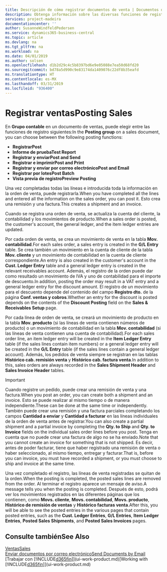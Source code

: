 ```yaml
---
title: Descripción de cómo registrar documentos de venta | Documentos de Microsoft
description: Obtenga información sobre las diversas funciones de registro para registrar documentos de venta.
services: project-madeira
documentationcenter: ''
author: SusanneWindfeldPedersen
ms.service: dynamics365-business-central
ms.topic: article
ms.devlang: na
ms.tgt_pltfrm: na
ms.workload: na
ms.date: 04/01/2019
ms.author: solsen
ms.openlocfilehash: d1b2d29c4c5b8397bd6e9e05088e7ea50d68fd20
ms.sourcegitcommit: bd78a5d990c9e83174da1409076c22df8b35eafd
ms.translationtype: HT
ms.contentlocale: es-MX
ms.lasthandoff: 03/31/2019
ms.locfileid: "936400"
---
```

# <a name="posting-sales"></a><span data-ttu-id="2a82d-103">Registrar ventas</span><span class="sxs-lookup"><span data-stu-id="2a82d-103">Posting Sales</span></span>
<span data-ttu-id="2a82d-104">En **Grupo contable** en un documento de ventas, puede elegir entre las funciones de registro siguientes:</span><span class="sxs-lookup"><span data-stu-id="2a82d-104">In the **Posting group** on a sales document, you can choose between the following posting functions:</span></span>

* <span data-ttu-id="2a82d-105">**Registrar**</span><span class="sxs-lookup"><span data-stu-id="2a82d-105">**Post**</span></span>
* <span data-ttu-id="2a82d-106">**Informe de prueba**</span><span class="sxs-lookup"><span data-stu-id="2a82d-106">**Test Report**</span></span>
* <span data-ttu-id="2a82d-107">**Registrar y enviar**</span><span class="sxs-lookup"><span data-stu-id="2a82d-107">**Post and Send**</span></span>
* <span data-ttu-id="2a82d-108">**Registrar e imprimir**</span><span class="sxs-lookup"><span data-stu-id="2a82d-108">**Post and Print**</span></span>
* <span data-ttu-id="2a82d-109">**Registrar y enviar por correo electrónico**</span><span class="sxs-lookup"><span data-stu-id="2a82d-109">**Post and Email**</span></span>
* <span data-ttu-id="2a82d-110">**Registrar por lotes**</span><span class="sxs-lookup"><span data-stu-id="2a82d-110">**Post Batch**</span></span>
* <span data-ttu-id="2a82d-111">**Vista previa de registro**</span><span class="sxs-lookup"><span data-stu-id="2a82d-111">**Preview Posting**</span></span>

<span data-ttu-id="2a82d-112">Una vez completadas todas las líneas e introducida toda la información en la orden de venta, puede registrarla.</span><span class="sxs-lookup"><span data-stu-id="2a82d-112">When you have completed all the lines and entered all the information on the sales order, you can post it.</span></span> <span data-ttu-id="2a82d-113">Esto crea una remisión y una factura.</span><span class="sxs-lookup"><span data-stu-id="2a82d-113">This creates a shipment and an invoice.</span></span>

<span data-ttu-id="2a82d-114">Cuando se registra una orden de venta, se actualiza la cuenta del cliente, la contabilidad y los movimientos de producto.</span><span class="sxs-lookup"><span data-stu-id="2a82d-114">When a sales order is posted, the customer's account, the general ledger, and the item ledger entries are updated.</span></span>

<span data-ttu-id="2a82d-115">Por cada orden de venta, se crea un movimiento de venta en la tabla **Mov. contabilidad**.</span><span class="sxs-lookup"><span data-stu-id="2a82d-115">For each sales order, a sales entry is created in the **G/L Entry** table.</span></span> <span data-ttu-id="2a82d-116">Se crea también un movimiento en la cuenta de cliente de la tabla **Mov. cliente** y un movimiento de contabilidad en la cuenta de cliente correspondiente.</span><span class="sxs-lookup"><span data-stu-id="2a82d-116">An entry is also created in the customer's account in the **Cust. Ledger Entry** table and a general ledger entry is created in the relevant receivables account.</span></span> <span data-ttu-id="2a82d-117">Además, el registro de la orden puede dar como resultado un movimiento de IVA y uno de contabilidad para el importe de descuento.</span><span class="sxs-lookup"><span data-stu-id="2a82d-117">In addition, posting the order may result in a VAT entry and a general ledger entry for the discount amount.</span></span> <span data-ttu-id="2a82d-118">El registro de un movimiento para el descuento depende del contenido del campo **Registro dto.** de la página **Conf. ventas y cobros**.</span><span class="sxs-lookup"><span data-stu-id="2a82d-118">Whether an entry for the discount is posted depends on the contents of the **Discount Posting** field on the **Sales & Receivables Setup** page.</span></span>

<span data-ttu-id="2a82d-119">Por cada línea de orden de venta, se creará un movimiento de producto en la tabla **Mov. producto** (si las líneas de venta contienen números de producto) o un movimiento de contabilidad en la tabla **Mov. contabilidad** (si las líneas de venta contienen una cuenta de contabilidad).</span><span class="sxs-lookup"><span data-stu-id="2a82d-119">For each sales order line, an item ledger entry will be created in the **Item Ledger Entry** table (if the sales lines contain item numbers) or a general ledger entry will be created in the **G/L Entry** table (if the sales lines contain a general ledger account).</span></span> <span data-ttu-id="2a82d-120">Además, los pedidos de venta siempre se registran en las tablas **Histórico cab. remisión venta** y **Histórico cab. factura venta**.</span><span class="sxs-lookup"><span data-stu-id="2a82d-120">In addition to this, sales orders are always recorded in the **Sales Shipment Header** and **Sales Invoice Header** tables.</span></span>

> [!IMPORTANT]  
>   <span data-ttu-id="2a82d-121">Cuando registre un pedido, puede crear una remisión de venta y una factura.</span><span class="sxs-lookup"><span data-stu-id="2a82d-121">When you post an order, you can create both a shipment and an invoice.</span></span> <span data-ttu-id="2a82d-122">Esto se puede realizar al mismo tiempo o de manera independiente.</span><span class="sxs-lookup"><span data-stu-id="2a82d-122">These can be done at the same time or independently.</span></span> <span data-ttu-id="2a82d-123">También puede crear una remisión y una factura parciales completando los campos **Cantidad a enviar** y **Cantidad a facturar** en las líneas individuales de la orden de venta antes de registrar.</span><span class="sxs-lookup"><span data-stu-id="2a82d-123">You can also create a partial shipment and a partial invoice by completing the **Qty. to Ship** and **Qty. to Invoice** fields on the individual sales order lines before you post.</span></span> <span data-ttu-id="2a82d-124">Tenga en cuenta que no puede crear una factura de algo no se ha enviado.</span><span class="sxs-lookup"><span data-stu-id="2a82d-124">Note that you cannot create an invoice for something that is not shipped.</span></span> <span data-ttu-id="2a82d-125">Es decir, antes de poder facturar, tiene que haber registrado una remisión de venta o haber seleccionado, al mismo tiempo, entregar y facturar.</span><span class="sxs-lookup"><span data-stu-id="2a82d-125">That is, before you can invoice, you must have recorded a shipment, or you must choose to ship and invoice at the same time.</span></span>

<span data-ttu-id="2a82d-126">Una vez completado el registro, las líneas de venta registradas se quitan de la orden.</span><span class="sxs-lookup"><span data-stu-id="2a82d-126">When the posting is completed, the posted sales lines are removed from the order.</span></span> <span data-ttu-id="2a82d-127">Al terminar el registro aparece un mensaje de aviso.</span><span class="sxs-lookup"><span data-stu-id="2a82d-127">A message tells you when the posting is completed.</span></span> <span data-ttu-id="2a82d-128">Después de esto, podrá ver los movimientos registrados en las diferentes páginas que los contienen, como **Movs. cliente**, **Movs. contabilidad**, **Movs. producto**, **Histórico de remisión de ventas** y **Histórico facturas venta**.</span><span class="sxs-lookup"><span data-stu-id="2a82d-128">After this, you will be able to see the posted entries in the various pages that contain posted entries, such as the **Cust. Ledger Entries**, **G/L Entries**, **Item Ledger Entries**, **Posted Sales Shipments**, and **Posted Sales Invoices** pages.</span></span>

## <a name="see-also"></a><span data-ttu-id="2a82d-129">Consulte también</span><span class="sxs-lookup"><span data-stu-id="2a82d-129">See Also</span></span>
[<span data-ttu-id="2a82d-130">Ventas</span><span class="sxs-lookup"><span data-stu-id="2a82d-130">Sales</span></span>](sales-manage-sales.md)  
[<span data-ttu-id="2a82d-131">Enviar documentos por correo electrónico</span><span class="sxs-lookup"><span data-stu-id="2a82d-131">Send Documents by Email</span></span>](ui-how-send-documents-email.md)  
<span data-ttu-id="2a82d-132">[Trabajar con [!INCLUDE[d365fin](includes/d365fin_md.md)]](ui-work-product.md)</span><span class="sxs-lookup"><span data-stu-id="2a82d-132">[Working with [!INCLUDE[d365fin](includes/d365fin_md.md)]](ui-work-product.md)</span></span>

